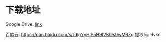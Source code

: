 # 下载地址

Google Drive: [link](https://drive.google.com/drive/folders/1Zx6WsNenJokIWRaWw6DBSK_Qc_UcoV_Z?usp=sharing)

百度云: https://pan.baidu.com/s/1digYyHlP5H9IVKOs0wM9Zg 提取码: 6vkn
